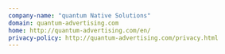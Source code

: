 ```yaml
---
company-name: "quantum Native Solutions"
domain: quantum-advertising.com
home: http://quantum-advertising.com/en/
privacy-policy: http://quantum-advertising.com/privacy.html
---
```




